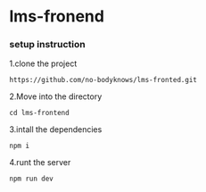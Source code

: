 # lms-fronend



### setup instruction
1.clone the  project
```
https://github.com/no-bodyknows/lms-fronted.git

```

2.Move into the  directory

```
cd lms-frontend

```

3.intall the  dependencies

```
npm i

```
4.runt the server

```
npm run dev

```


